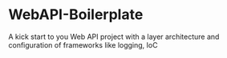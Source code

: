 WebAPI-Boilerplate
==================

A kick start to you Web API project with a layer architecture and configuration of frameworks like logging, IoC
